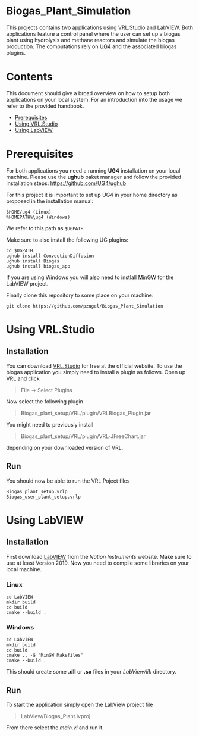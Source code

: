# Biogas_Plant_Simulation

This projects contains two applications using VRL.Studio and LabVIEW. Both applications feature a control panel where the user can set up a biogas plant using hydrolysis and methane reactors and simulate the biogas production. The computations rely on [UG4](https://github.com/UG4) and the associated biogas plugins.

# Contents
This document should give a broad overview on how to setup both applications on your local system. For an introduction into the usage we refer to the provided handbook.

* [Prerequisites](#prerequisites)
* [Using VRL.Studio](#using-vrl.studio)
* [Using LabVIEW](#using-labview)

# Prerequisites
For both applications you need a running **UG4** installation on your local machine. Please use the **ughub** paket manager and follow the provided installation steps: https://github.com/UG4/ughub

For this project it is important to set up UG4 in your home directory as proposed in the installation manual:
```
$HOME/ug4 (Linux) 
%HOMEPATH%\ug4 (Windows)
```
We refer to this path as `$UGPATH`.

Make sure to also install the following UG plugins:
```
cd $UGPATH
ughub install ConvectionDiffusion
ughub install Biogas
ughub install biogas_app
```

If you are using Windows you will also need to instlall [MinGW](http://mingw-w64.org/doku.php) for the LabVIEW project.

Finally clone this repository to some place on your machine:
```
git clone https://github.com/pzugel/Biogas_Plant_Simulation
```
# Using VRL.Studio

## Installation

You can download [VRL.Studio](https://vrl-studio.mihosoft.eu/) for free at the official website. To use the biogas application you simply need to install a plugin as follows. Open up VRL and click

> File -> Select Plugins

Now select the following plugin

> Biogas_plant_setup/VRL/plugin/VRLBiogas_Plugin.jar

You might need to previously install 

> Biogas_plant_setup/VRL/plugin/VRL-JFreeChart.jar

depending on your downloaded version of VRL.

## Run

You should now be able to run the VRL Poject files

```
Biogas_plant_setup.vrlp
Biogas_user_plant_setup.vrlp
```

# Using LabVIEW

## Installation

First download [LabVIEW](https://www.ni.com/de-de/support/downloads/software-products/download.labview.html) from the *Nation Instruments* website. Make sure to use at least Version 2019. Now you need to compile some libraries on your local machine.

### Linux
```
cd LabVIEW
mkdir build
cd build
cmake --build .
```

### Windows

```
cd LabVIEW
mkdir build
cd build 
cmake .. -G "MinGW Makefiles"
cmake --build .
```

This should create some **.dll** or **.so** files in your *LabView/lib* directory.

## Run

To start the application simply open the LabView project file

> LabView/Biogas_Plant.lvproj

From there select the *main.vi* and run it.
